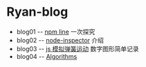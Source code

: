 Ryan-blog
=========
- blog01 -- [npm line] 一次探究
- blog02 -- [node-inspector] 介绍
- blog03 -- [js 模拟弹簧运动] 数字图形简单记录
- blog04 -- [Algorithms]


[npm line]:https://github.com/Ryan724/Ryan-blog/tree/master/blog01
[node-inspector]:https://github.com/Ryan724/Ryan-blog/tree/master/blog02
[js 模拟弹簧运动]:https://github.com/Ryan724/Ryan-blog/tree/master/blog03
[Algorithms]:https://github.com/Ryan724/Ryan-blog/tree/master/blog04
